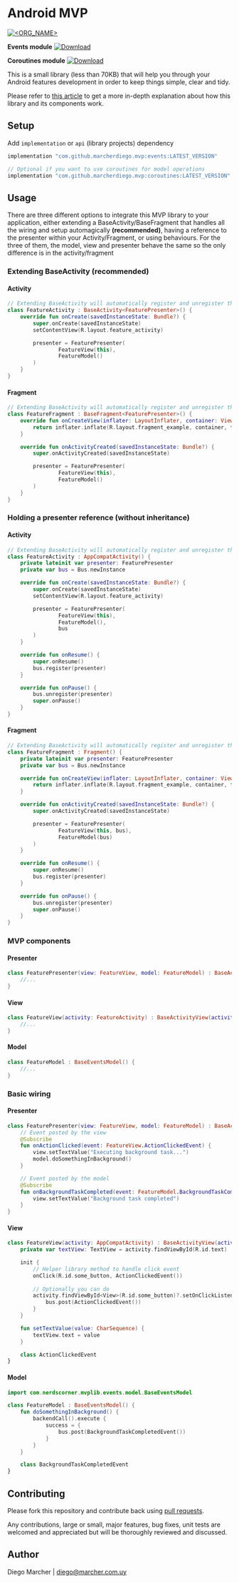 # Android MVP
[![<ORG_NAME>](https://circleci.com/gh/marcherdiego/android_mvp.svg?style=svg)](https://circleci.com/gh/circleci/circleci-docs)

**Events module**
[ ![Download](https://img.shields.io/maven-central/v/com.github.marcherdiego.mvp/events) ](https://search.maven.org/artifact/com.github.marcherdiego.mvp/events)

**Coroutines module**
[ ![Download](https://img.shields.io/maven-central/v/com.github.marcherdiego.mvp/coroutines) ](https://search.maven.org/artifact/com.github.marcherdiego.mvp/events)

This is a small library (less than 70KB) that will help you through your Android features development in order to keep things simple, clear and tidy.

Please refer to [this article](https://android.jlelse.eu/android-mvp-doing-it-right-dac9d5d72079) to get a more in-depth explanation about how this library and its components work.

## Setup
Add `implementation` or `api` (library projects) dependency

```groovy
implementation "com.github.marcherdiego.mvp:events:LATEST_VERSION" 

// Optional if you want to use coroutines for model operations
implementation "com.github.marcherdiego.mvp:coroutines:LATEST_VERSION" 
```

## Usage
There are three different options to integrate this MVP library to your application, either extending a BaseActivity/BaseFragment that handles all the wiring and setup automagically **(recommended)**, having a reference to the presenter within your Activity/Fragment, or using behaviours.
For the three of them, the model, view and presenter behave the same so the only difference is in the activity/fragment

### Extending BaseActivity (recommended)
#### Activity
```kotlin
// Extending BaseActivity will automatically register and unregister the presenter to the bus whenever your activity get resumed or paused
class FeatureActivity : BaseActivity<FeaturePresenter>() {
    override fun onCreate(savedInstanceState: Bundle?) {
        super.onCreate(savedInstanceState)
        setContentView(R.layout.feature_activity)

        presenter = FeaturePresenter(
                FeatureView(this),
                FeatureModel()
        )
    }
}
```

#### Fragment
```kotlin
// Extending BaseActivity will automatically register and unregister the presenter to the bus whenever your activity get resumed or paused
class FeatureFragment : BaseFragment<FeaturePresenter>() {
    override fun onCreateView(inflater: LayoutInflater, container: ViewGroup?, savedInstanceState: Bundle?): View? {
        return inflater.inflate(R.layout.fragment_example, container, false)
    }

    override fun onActivityCreated(savedInstanceState: Bundle?) {
        super.onActivityCreated(savedInstanceState)

        presenter = FeaturePresenter(
                FeatureView(this),
                FeatureModel()
        )
    }
}
```

### Holding a presenter reference (without inheritance)
#### Activity
```kotlin
// Extending BaseActivity will automatically register and unregister the presenter to the bus whenever your activity get resumed or paused
class FeatureActivity : AppCompatActivity() {
    private lateinit var presenter: FeaturePresenter
    private var bus = Bus.newInstance

    override fun onCreate(savedInstanceState: Bundle?) {
        super.onCreate(savedInstanceState)
        setContentView(R.layout.feature_activity)

        presenter = FeaturePresenter(
                FeatureView(this),
                FeatureModel(),
                bus
        )
    }

    override fun onResume() {
        super.onResume()
        bus.register(presenter)
    }

    override fun onPause() {
        bus.unregister(presenter)
        super.onPause()
    }
}
```

#### Fragment
```kotlin
// Extending BaseActivity will automatically register and unregister the presenter to the bus whenever your activity get resumed or paused
class FeatureFragment : Fragment() {
    private lateinit var presenter: FeaturePresenter
    private var bus = Bus.newInstance

    override fun onCreateView(inflater: LayoutInflater, container: ViewGroup?, savedInstanceState: Bundle?): View? {
        return inflater.inflate(R.layout.fragment_example, container, false)
    }

    override fun onActivityCreated(savedInstanceState: Bundle?) {
        super.onActivityCreated(savedInstanceState)

        presenter = FeaturePresenter(
                FeatureView(this, bus),
                FeatureModel(bus)
        )
    }

    override fun onResume() {
        super.onResume()
        bus.register(presenter)
    }

    override fun onPause() {
        bus.unregister(presenter)
        super.onPause()
    }
}
```

### MVP components
#### Presenter
```kotlin
class FeaturePresenter(view: FeatureView, model: FeatureModel) : BaseActivityPresenter<FeatureView, FeatureModel>(view, model) {
    //...
}
```
#### View
```kotlin
class FeatureView(activity: FeatureActivity) : BaseActivityView(activity) {
    //...
}
```
#### Model
```kotlin
class FeatureModel : BaseEventsModel() {
    //...
}
```

### Basic wiring
#### Presenter
```kotlin
class FeaturePresenter(view: FeatureView, model: FeatureModel) : BaseActivityPresenter<FeatureView, FeatureModel>(view, model) {
    // Event posted by the view
    @Subscribe
    fun onActionClicked(event: FeatureView.ActionClickedEvent) {
        view.setTextValue("Executing background task...")
        model.doSomethingInBackground()
    }

    // Event posted by the model
    @Subscribe
    fun onBackgroundTaskCompleted(event: FeatureModel.BackgroundTaskCompletedEvent) {
        view.setTextValue("Background task completed")
    }
}
```
#### View
```kotlin
class FeatureView(activity: AppCompatActivity) : BaseActivityView(activity) {
    private var textView: TextView = activity.findViewById(R.id.text)

    init {
        // Helper library method to handle click event
        onClick(R.id.some_button, ActionClickedEvent())
        
        // Optionally you can do
        activity.findViewById<View>(R.id.some_button)?.setOnClickListener {
            bus.post(ActionClickedEvent())
        }
    }

    fun setTextValue(value: CharSequence) {
        textView.text = value
    }

    class ActionClickedEvent
}
```
#### Model
```kotlin
import com.nerdscorner.mvplib.events.model.BaseEventsModel

class FeatureModel : BaseEventsModel() {
    fun doSomethingInBackground() {
        backendCall().execute {
            success = {
                bus.post(BackgroundTaskCompletedEvent())
            }
        }
    }

    class BackgroundTaskCompletedEvent
}
```

## Contributing

Please fork this repository and contribute back using [pull requests](https://github.com/marcherdiego/android_mvp/pulls).

Any contributions, large or small, major features, bug fixes, unit tests are welcomed and appreciated but will be thoroughly reviewed and discussed.


## Author

Diego Marcher | diego@marcher.com.uy
